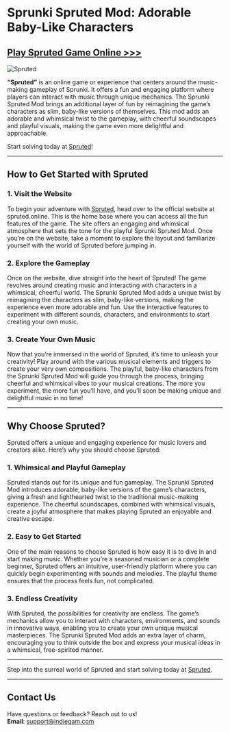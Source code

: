 # Sprunki Spruted Mod: Adorable Baby-Like Characters

## [Play Spruted Game Online >>>](https://spruted.online/)

![Spruted](https://storage.indiegam.com/spruted/cover.webp)  

**“Spruted”** is an online game or experience that centers around the music-making gameplay of Sprunki. It offers a fun and engaging platform where players can interact with music through unique mechanics. The Sprunki Spruted Mod brings an additional layer of fun by reimagining the game’s characters as slim, baby-like versions of themselves. This mod adds an adorable and whimsical twist to the gameplay, with cheerful soundscapes and playful visuals, making the game even more delightful and approachable.

Start solving today at [Spruted](https://spruted.online/)!  

---

## How to Get Started with Spruted

### 1. Visit the Website
To begin your adventure with [Spruted](https://spruted.online/), head over to the official website at spruted.online. This is the home base where you can access all the fun features of the game. The site offers an engaging and whimsical atmosphere that sets the tone for the playful Sprunki Spruted Mod. Once you’re on the website, take a moment to explore the layout and familiarize yourself with the world of Spruted before jumping in.

### 2. Explore the Gameplay
Once on the website, dive straight into the heart of Spruted! The game revolves around creating music and interacting with characters in a whimsical, cheerful world. The Sprunki Spruted Mod adds a unique twist by reimagining the characters as slim, baby-like versions, making the experience even more adorable and fun. Use the interactive features to experiment with different sounds, characters, and environments to start creating your own music.

### 3. Create Your Own Music
Now that you’re immersed in the world of Spruted, it’s time to unleash your creativity! Play around with the various musical elements and triggers to create your very own compositions. The playful, baby-like characters from the Sprunki Spruted Mod will guide you through the process, bringing cheerful and whimsical vibes to your musical creations. The more you experiment, the more fun you’ll have, and you’ll soon be making unique and delightful music in no time!

---

## Why Choose Spruted?

Spruted offers a unique and engaging experience for music lovers and creators alike. Here’s why you should choose Spruted:

### 1. Whimsical and Playful Gameplay
Spruted stands out for its unique and fun gameplay. The Sprunki Spruted Mod introduces adorable, baby-like versions of the game’s characters, giving a fresh and lighthearted twist to the traditional music-making experience. The cheerful soundscapes, combined with whimsical visuals, create a joyful atmosphere that makes playing Spruted an enjoyable and creative escape.

### 2. Easy to Get Started
One of the main reasons to choose Spruted is how easy it is to dive in and start making music. Whether you’re a seasoned musician or a complete beginner, Spruted offers an intuitive, user-friendly platform where you can quickly begin experimenting with sounds and melodies. The playful theme ensures that the process feels fun, not complicated.

### 3. Endless Creativity
With Spruted, the possibilities for creativity are endless. The game’s mechanics allow you to interact with characters, environments, and sounds in innovative ways, enabling you to create your own unique musical masterpieces. The Sprunki Spruted Mod adds an extra layer of charm, encouraging you to think outside the box and express your musical ideas in a whimsical, free-spirited manner.

---

Step into the surreal world of Spruted and start solving today at [Spruted](https://spruted.online/).  

---

## Contact Us  
Have questions or feedback? Reach out to us!  
**Email**: support@indiegam.com  
